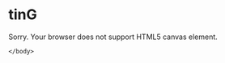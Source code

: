 # tinG
            
<!doctype html>



<html lang="en">

<head>

  <meta charset="utf-8">



  <title>Gandaraly</title>

  <meta name="description" content="Gandaraly">

  <meta name="author" content="David G. Gandara">



  <link rel="stylesheet" href="css/styles.css?v=1.0">



</head>

<body>

   

<p><canvas id="canvas2"> Sorry. Your browser does not support HTML5 canvas element. </canvas></p>

<script type="text/javascript">// <![CDATA[





tinG("canvas2", 
                       "execution.png",
                       0.4,
                       0.3, 
                       0.5,
                       0.3, 
                       0.5, 
                       "Aquí imos implementar na aula virtual do centro a proposta que deseñamos previamente. Pechar[X]",
                       "quetenoquefacer.png", 
                       "", 
                       "", 
                       "", 
                      0.60, 
                      0.5, 
                      0.3, 
                      0.5, 
                      "Esta é a actividade central do curso, tómate o teu tempo para que quede o mellor posible. Pechar[X]", 
                      "cando.png", 
                      "",
                      "",
                      "");

       

// ]]></script>

    </body>

</html>

